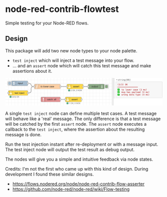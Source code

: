 # node-red-contrib-flowtest
Simple testing for your Node-RED flows.

## Design
This package will add two new node types to your node palette.
* `test inject` which will inject a test message into your flow.
* ... and an `assert` node which will catch this test message and make assertions about it.

![example-flow](https://github.com/steineey/node-red-contrib-flowtest/blob/master/example/flow.png)

A single `test inject` node can define multiple test cases. A test message will behave like a 'real' message. The only difference is that a test message will be catched by the first `assert` node. The `assert` node executes a callback to the `test inject`, where the assertion about the resulting message is done.

Run the test injection instant after re-deployment or with a message input. The test inject node will output the test result as debug output.

The nodes will give you a simple and intuitive feedback via node states.

Credits: I'm not the first who came up with this kind of design. During development I found these  similar designs.
* https://flows.nodered.org/node/node-red-contrib-flow-asserter
* https://github.com/node-red/node-red/wiki/Flow-testing
